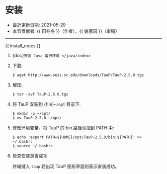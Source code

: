# 安装

- 最近更新日期: 2021-05-29
- 本节贡献者: {{ 田冬冬 }}（作者）、{{ 姚家园 }}（审稿）

---

{{ install_notes }}

1. {doc}`安装 Java 运行环境 </java/index>`

2. 下载:

   ```
   $ wget http://www.seis.sc.edu/downloads/TauP/TauP-2.5.0.tgz
   ```

3. 解压:

   ```
   $ tar -xvf TauP-2.5.0.tgz
   ```

4. 将 TauP 安装到 {file}`~/opt` 目录下:

   ```
   $ mkdir -p ~/opt/
   $ mv TauP-2.5.0 ~/opt/
   ```

5. 修改环境变量，将 TauP 的 bin 路径添加到 PATH 中:

   ```
   $ echo 'export PATH=${HOME}/opt/TauP-2.5.0/bin:${PATH}' >> ~/.bashrc
   $ source ~/.bashrc
   ```

6. 检查安装是否成功

   终端键入 `taup` 若出现 TauP 图形界面则表示安装成功。
